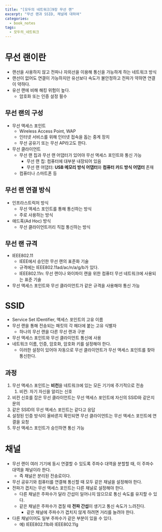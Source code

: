 ```yaml
---
title: "[모두의 네트워크]9장 무선 랜"
excerpt: "무선 랜과 SSID, 채널에 대하여"
categories:
  - book_notes
tags:
  - 모두의_네트워크
---
```


# 무선 랜이란

- 랜선을 사용하지 않고 전파나 자외선을 이용해 통신을 가능하게 하는 네트워크 방식
- 랜선이 없어도 연결이 가능하지만 유선보다 속도가 불안정하고 전파가 약하면 연결이 약하다.
- 유선 랜에 비해 해킹 위험이 높다.
  - 암호화 또는 인증 설정 필수

## 무선 랜의 구성

- 무선 액세스 포인트
  - Wireless Access Point, WAP
  - 인터넷 서비스를 위해 인터넷 접속을 돕는 중계 장치
  - 무선 공유기 또는 무선 AP라고도 한다.
- 무선 클라이언트
  - 무선 랜 칩과 무선 랜 어댑터가 있어야 무선 액세스 포인트와 통신 가능
    - 무선 랜 칩: 컴퓨터에 대부분 내장되어 있음
    - 무선 랜 어댑터: **USB 메모리 방식 어댑터**와 **컴퓨터 카드 방식 어댑터** 존재
  - 컴퓨터나 스마트폰 등

## 무선 랜 연결 방식

- 인프라스트럭처 방식
  - 무선 액세스 포인트를 통해 통신하는 방식
  - 주로 사용하는 방식
- 애드혹(Ad Hoc) 방식
  - 무선 클라이언트끼리 직접 통신하는 방식

## 무선 랜 규격

- IEEE802.11
  - IEEE에서 승인한 무선 랜의 표준화 기술
  - 규격에는 IEEE802.11ad/ac/n/a/g/b가 있다.
  - IEEE802.11n: 무선 랜이나 와이파이 랜을 위한 컴퓨터 무선 네트워크에 사용되는 표준 기술
- 무선 액세스 포인트와 무선 클라이언트가 같은 규격을 사용해야 통신 가능

# SSID

- Service Set IDentifier, 액세스 포인트의 고유 이름
- 무선 랜을 통해 전송되는 패킷의 각 헤더에 붙는 고유 식별자
  - 하나의 무선 랜을 다른 무선 랜과 구분
- 무선 액세스 포인트와 무선 클라이언트 통신에 사용
- 네트워크 이름, 인증, 암호화, 암호화 키를 설정해야 한다.
  - 이러한 설정이 있어야 자동으로 무선 클라이언트가 무선 액세스 포인트를 찾아 통신한다.

## 과정

1. 무선 액세스 포인트는 **비컨**을 네트워크에 있는 모든 기기에 주기적으로 전송
   1. 비컨: 자기 자신을 알리는 신호
2. 비컨 신호를 잡은 무선 클라이언트는 무선 액세스 포인트에 자신의 SSID와 같은지 문의
3. 같은 SSID의 무선 액세스 포인트는 같다고 응답
4. 설정된 인증 방식이 올바른지 확인되면 무선 클라이언트는 무선 액세스 포인트에 연결을 요청
5. 무선 액세스 포인트가 승인하면 통신 가능

# 채널

- 무선 랜이 여러 기기에 동시 연결할 수 있도록 주파수 대역을 분할할 때, 이 주파수 대역을 채널이라 한다.
  - 즉 채널은 분리된 전송로이다.
- 무선 공유기와 컴퓨터를 연결해 통신할 때 모두 같은 채널을 설정해야 한다.
- 전파가 겹치는 무선 액세스 포인트는 다른 채널로 설정해야 한다.
  - 다른 채널은 주파수가 달라 간섭이 일어나지 않으므로 통신 속도를 유지할 수 있다.
  - 같은 채널은 주파수가 겹칠 때 **전파 간섭**이 생기고 통신 속도가 느려진다.
    - 같은 채널에 주파수가 겹치지 않게 하려면 거리를 늘려야 한다.
- 다른 채널이어도 일부 주파수가 같은 부분이 있을 수 있다.
  - 예) IEEE802.11b와 IEEE802.11g
